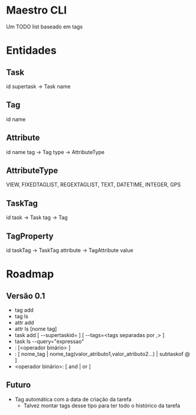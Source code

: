 Maestro CLI
====

Um TODO list baseado em tags


Entidades
===

Task
---
id
supertask -> Task
name


Tag
---
id
name


Attribute
---
id
name
tag -> Tag
type -> AttributeType


AttributeType
---
VIEW, FIXEDTAGLIST, REGEXTAGLIST, TEXT, DATETIME, INTEGER, GPS


TaskTag
---
id
task -> Task
tag -> Tag


TagProperty
---
id
taskTag -> TaskTag
attribute -> TagAttribute
value


Roadmap
===

Versão 0.1
---

*  tag add <nome>
*  tag ls
*  attr add <nome tag> <nome atributo> <type>
*  attr ls [nome tag]
*  task add <nome> \[ --supertaskid=<super task id> ] [ --tags=<tags separadas por ,> ]
*  task ls --query="expressao"
  *  <expressao>: <operando> [<operador binário> <operando>]
  *  <operando>: [ nome_tag | nome_tag(valor_atributo1,valor_atributo2...) | subtaskof @<task id> ]
  *  <operador binário>: [ and | or ]


Futuro
---
* Tag automática com a data de criação da tarefa
    * Talvez montar tags desse tipo para ter todo o histórico da tarefa

